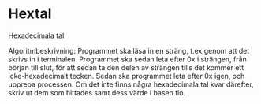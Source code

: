 # Hextal
Hexadecimala tal

Algoritmbeskrivning:
Programmet ska läsa in en sträng, t.ex genom att det skrivs in i terminalen.
Programmet ska sedan leta efter 0x i strängen, från början till slut, för att sedan ta den delen av strängen tills det kommer ett icke-hexadecimalt tecken.
Sedan ska programmet leta efter 0x igen, och upprepa processen.
Om det inte finns några hexadecimala tal kvar därefter, skriv ut dem som hittades samt dess värde i basen tio. 
